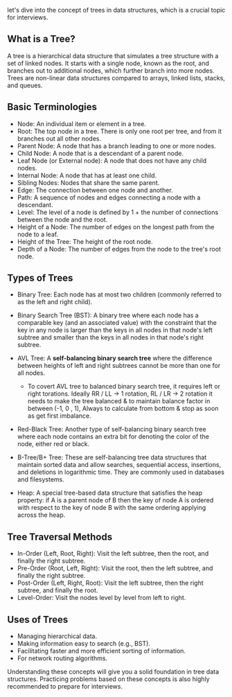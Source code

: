 let's dive into the concept of trees in data structures, which is a crucial topic for interviews.

## What is a Tree?

A tree is a hierarchical data structure that simulates a tree structure with a set of linked nodes. It starts with a single node, known as the root, and branches out to additional nodes, which further branch into more nodes. Trees are non-linear data structures compared to arrays, linked lists, stacks, and queues.

## Basic Terminologies

- Node: An individual item or element in a tree.
- Root: The top node in a tree. There is only one root per tree, and from it branches out all other nodes.
- Parent Node: A node that has a branch leading to one or more nodes.
- Child Node: A node that is a descendant of a parent node.
- Leaf Node (or External node): A node that does not have any child nodes.
- Internal Node: A node that has at least one child.
- Sibling Nodes: Nodes that share the same parent.
- Edge: The connection between one node and another.
- Path: A sequence of nodes and edges connecting a node with a descendant.
- Level: The level of a node is defined by 1 + the number of connections between the node and the root.
- Height of a Node: The number of edges on the longest path from the node to a leaf.
- Height of the Tree: The height of the root node.
- Depth of a Node: The number of edges from the node to the tree's root node.

## Types of Trees

- Binary Tree: Each node has at most two children (commonly referred to as the left and right child).

- Binary Search Tree (BST): A binary tree where each node has a comparable key (and an associated value) with the constraint that the key in any node is larger than the keys in all nodes in that node's left subtree and smaller than the keys in all nodes in that node's right subtree.

- AVL Tree: A **self-balancing binary search tree** where the difference between heights of left and right subtrees cannot be more than one for all nodes.
    - To covert AVL tree to balanced binary search tree, it requires left or right torations. Ideally
      RR / LL -> 1 rotation, RL / LR -> 2 rotation it needs to make the tree balanced & to maintain balance factor in between (-1, 0 , 1), Always to calculate from bottom & stop as soon as get first imbalance.

- Red-Black Tree: Another type of self-balancing binary search tree where each node contains an extra bit for denoting the color of the node, either red or black.

- B-Tree/B+ Tree: These are self-balancing tree data structures that maintain sorted data and allow searches, sequential access, insertions, and deletions in logarithmic time. They are commonly used in databases and filesystems.

- Heap: A special tree-based data structure that satisfies the heap property: if A is a parent node of B then the key of node A is ordered with respect to the key of node B with the same ordering applying across the heap.

## Tree Traversal Methods

- In-Order (Left, Root, Right): Visit the left subtree, then the root, and finally the right subtree.
- Pre-Order (Root, Left, Right): Visit the root, then the left subtree, and finally the right subtree.
- Post-Order (Left, Right, Root): Visit the left subtree, then the right subtree, and finally the root.
- Level-Order: Visit the nodes level by level from left to right.

## Uses of Trees

- Managing hierarchical data.
- Making information easy to search (e.g., BST).
- Facilitating faster and more efficient sorting of information.
- For network routing algorithms.

Understanding these concepts will give you a solid foundation in tree data structures. Practicing problems based on these concepts is also highly recommended to prepare for interviews.
